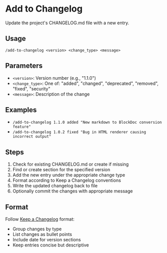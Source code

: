 # Add to Changelog

Update the project's CHANGELOG.md file with a new entry.

## Usage

`/add-to-changelog <version> <change_type> <message>`

## Parameters

- `<version>`: Version number (e.g., "1.1.0")
- `<change_type>`: One of: "added", "changed", "deprecated", "removed", "fixed", "security"
- `<message>`: Description of the change

## Examples

- `/add-to-changelog 1.1.0 added "New markdown to BlockDoc conversion feature"`
- `/add-to-changelog 1.0.2 fixed "Bug in HTML renderer causing incorrect output"`

## Steps

1. Check for existing CHANGELOG.md or create if missing
2. Find or create section for the specified version
3. Add the new entry under the appropriate change type
4. Format according to Keep a Changelog conventions
5. Write the updated changelog back to file
6. Optionally commit the changes with appropriate message

## Format

Follow [Keep a Changelog](https://keepachangelog.com) format:

- Group changes by type
- List changes as bullet points
- Include date for version sections
- Keep entries concise but descriptive
